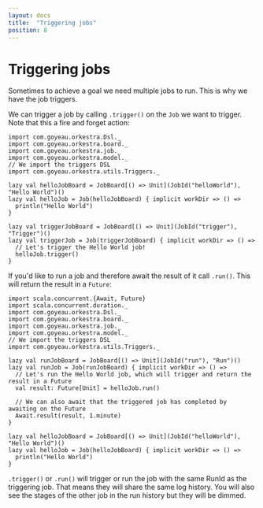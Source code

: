 ```yaml
---
layout: docs
title:  "Triggering jobs"
position: 8
---
```


# Triggering jobs

Sometimes to achieve a goal we need multiple jobs to run. This is why we have the job triggers.

We can trigger a job by calling `.trigger()` on the `Job` we want to trigger. Note that this a fire and forget
action:
```tut:silent
import com.goyeau.orkestra.Dsl._
import com.goyeau.orkestra.board._
import com.goyeau.orkestra.job._
import com.goyeau.orkestra.model._
// We import the triggers DSL
import com.goyeau.orkestra.utils.Triggers._

lazy val helloJobBoard = JobBoard[() => Unit](JobId("helloWorld"), "Hello World")()
lazy val helloJob = Job(helloJobBoard) { implicit workDir => () =>
  println("Hello World")
}

lazy val triggerJobBoard = JobBoard[() => Unit](JobId("trigger"), "Trigger")()
lazy val triggerJob = Job(triggerJobBoard) { implicit workDir => () =>
  // Let's trigger the Hello World job!
  helloJob.trigger()
}
```

If you'd like to run a job and therefore await the result of it call `.run()`. This will return the result in a
`Future`:
```tut:silent
import scala.concurrent.{Await, Future}
import scala.concurrent.duration._
import com.goyeau.orkestra.Dsl._
import com.goyeau.orkestra.board._
import com.goyeau.orkestra.job._
import com.goyeau.orkestra.model._
// We import the triggers DSL
import com.goyeau.orkestra.utils.Triggers._

lazy val runJobBoard = JobBoard[() => Unit](JobId("run"), "Run")()
lazy val runJob = Job(runJobBoard) { implicit workDir => () =>
  // Let's run the Hello World job, which will trigger and return the result in a Future
  val result: Future[Unit] = helloJob.run()

  // We can also await that the triggered job has completed by awaiting on the Future
  Await.result(result, 1.minute)
}

lazy val helloJobBoard = JobBoard[() => Unit](JobId("helloWorld"), "Hello World")()
lazy val helloJob = Job(helloJobBoard) { implicit workDir => () =>
  println("Hello World")
}
```

`.trigger()` or `.run()` will trigger or run the job with the same RunId as the triggering job. That means they will
share the same log history. You will also see the stages of the other job in the run history but they will be dimmed.
